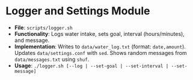 # Logger and Settings Module
- **File**: `scripts/logger.sh`
- **Functionality**: Logs water intake, sets goal, interval (hours/minutes), and message.
- **Implementation**: Writes to `data/water_log.txt` (format: `date,amount`). Updates `data/settings.conf` with `sed`. Shows random messages from `data/messages.txt` using `shuf`.
- **Usage**: `./logger.sh [--log | --set-goal | --set-interval | --set-message]`
